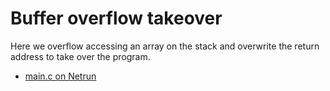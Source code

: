# Buffer overflow takeover

Here we overflow accessing an array on the stack and overwrite the return address to take over the program.

 - [main.c on Netrun]()
